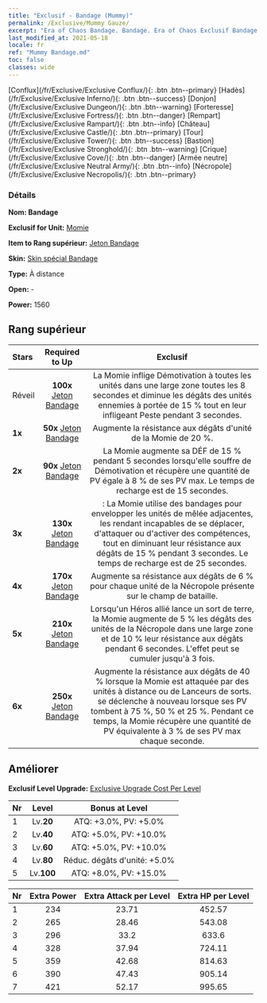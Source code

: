 ```yaml
---
title: "Exclusif - Bandage (Mummy)"
permalink: /Exclusive/Mummy Gauze/
excerpt: "Era of Chaos Bandage. Bandage. Era of Chaos Exclusif Bandage. Momie Exclusif."
last_modified_at: 2021-05-18
locale: fr
ref: "Mummy Bandage.md"
toc: false
classes: wide
---
```

 [Conflux](/fr/Exclusive/Exclusive Conflux/){: .btn .btn--primary} [Hadès](/fr/Exclusive/Exclusive Inferno/){: .btn .btn--success} [Donjon](/fr/Exclusive/Exclusive Dungeon/){: .btn .btn--warning} [Forteresse](/fr/Exclusive/Exclusive Fortress/){: .btn .btn--danger} [Rempart](/fr/Exclusive/Exclusive Rampart/){: .btn .btn--info} [Château](/fr/Exclusive/Exclusive Castle/){: .btn .btn--primary} [Tour](/fr/Exclusive/Exclusive Tower/){: .btn .btn--success} [Bastion](/fr/Exclusive/Exclusive Stronghold/){: .btn .btn--warning} [Crique](/fr/Exclusive/Exclusive Cove/){: .btn .btn--danger} [Armée neutre](/fr/Exclusive/Exclusive Neutral Army/){: .btn .btn--info} [Nécropole](/fr/Exclusive/Exclusive Necropolis/){: .btn .btn--primary} 

### Détails
 **Nom: Bandage** 

 **Exclusif for Unit:** [Momie](/fr/units/Mummy/) 

 **Item to Rang supérieur:** [Jeton Bandage](/ItemsFR/con_981/)

 **Skin:** [Skin spécial Bandage](/ItemsFR/con_649/)

 **Type:** À distance

 **Open:** -

 **Power:** 1560

## Rang supérieur

  |     Stars    |  Required to Up | Exclusif |
  |:-------------|:---------------:|:---------------:|
  |  Réveil  | **100x** [Jeton Bandage](/ItemsFR/con_981/) | La Momie inflige Démotivation à toutes les unités dans une large zone toutes les 8 secondes et diminue les dégâts des unités ennemies à portée de 15 % tout en leur infligeant Peste pendant 3 secondes. |
  | **1x** <i class="fas fa-star"/> | **50x** [Jeton Bandage](/ItemsFR/con_981/) | Augmente la résistance aux dégâts d'unité de la Momie de 20 %. |
  | **2x** <i class="fas fa-star"/> | **90x** [Jeton Bandage](/ItemsFR/con_981/) | La Momie augmente sa DÉF de 15 % pendant 5 secondes lorsqu'elle souffre de Démotivation et récupère une quantité de PV égale à 8 % de ses PV max. Le temps de recharge est de 15 secondes. |
  | **3x** <i class="fas fa-star"/> | **130x** [Jeton Bandage](/ItemsFR/con_981/) | <Momification> : La Momie utilise des bandages pour envelopper les unités de mêlée adjacentes, les rendant incapables de se déplacer, d'attaquer ou d'activer des compétences, tout en diminuant leur résistance aux dégâts de 15 % pendant 3 secondes. Le temps de recharge est de 25 secondes. |
  | **4x** <i class="fas fa-star"/> | **170x** [Jeton Bandage](/ItemsFR/con_981/) | Augmente sa résistance aux dégâts de 6 % pour chaque unité de la Nécropole présente sur le champ de bataille. |
  | **5x** <i class="fas fa-star"/> | **210x** [Jeton Bandage](/ItemsFR/con_981/) | Lorsqu'un Héros allié lance un sort de terre, la Momie augmente de 5 % les dégâts des unités de la Nécropole dans une large zone et de 10 % leur résistance aux dégâts pendant 6 secondes. L'effet peut se cumuler jusqu'à 3 fois. |
  | **6x** <i class="fas fa-star"/> | **250x** [Jeton Bandage](/ItemsFR/con_981/) | Augmente la résistance aux dégâts de 40 % lorsque la Momie est attaquée par des unités à distance ou de Lanceurs de sorts. <Momification> se déclenche à nouveau lorsque ses PV tombent à 75 %, 50 % et 25 %. Pendant ce temps, la Momie récupère une quantité de PV équivalente à 3 % de ses PV max chaque seconde. |


## Améliorer
 **Exclusif Level Upgrade:** [Exclusive Upgrade Cost Per Level](/Exclusive/ExclusiveUpgradeCostPerLevel/)

  |  Nr  |   Level  | Bonus at Level |
  |:-----|:--------:|:--------------:|
  | 1 | Lv.**20** | ATQ: +3.0%, PV: +5.0% |
  | 2 | Lv.**40** | ATQ: +5.0%, PV: +10.0% |
  | 3 | Lv.**60** | ATQ: +5.0%, PV: +10.0% |
  | 4 | Lv.**80** | Réduc. dégâts d'unité: +5.0% |
  | 5 | Lv.**100** | ATQ: +8.0%, PV: +15.0% |


  |  Nr  |  Extra Power | Extra Attack per Level | Extra HP per Level |
  |:-----|:--------:|:--------:|:--------:|
  | 1 | 234 | 23.71 | 452.57 |
  | 2 | 265 | 28.46 | 543.08 |
  | 3 | 296 | 33.2 | 633.6 |
  | 4 | 328 | 37.94 | 724.11 |
  | 5 | 359 | 42.68 | 814.63 |
  | 6 | 390 | 47.43 | 905.14 |
  | 7 | 421 | 52.17 | 995.65 |


